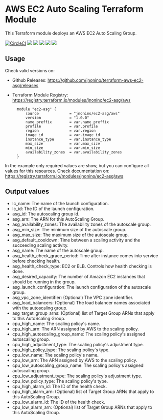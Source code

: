 # AWS EC2 Auto Scaling Terraform Module #

This Terraform module deploys an AWS EC2 Auto Scaling Group.

[![CircleCI](https://circleci.com/gh/jnonino/terraform-aws-ec2-asg.svg?style=svg)](https://circleci.com/gh/jnonino/terraform-aws-ec2-asg)
[![](https://img.shields.io/github/license/jnonino/terraform-aws-ec2-asg)](https://github.com/jnonino/terraform-aws-ec2-asg)
[![](https://img.shields.io/github/issues/jnonino/terraform-aws-ec2-asg)](https://github.com/jnonino/terraform-aws-ec2-asg)
[![](https://img.shields.io/github/issues-closed/jnonino/terraform-aws-ec2-asg)](https://github.com/jnonino/terraform-aws-ec2-asg)
[![](https://img.shields.io/github/languages/code-size/jnonino/terraform-aws-ec2-asg)](https://github.com/jnonino/terraform-aws-ec2-asg)
[![](https://img.shields.io/github/repo-size/jnonino/terraform-aws-ec2-asg)](https://github.com/jnonino/terraform-aws-ec2-asg)

## Usage

Check valid versions on:
* Github Releases: <https://github.com/jnonino/terraform-aws-ec2-asg/releases>
* Terraform Module Registry: <https://registry.terraform.io/modules/jnonino/ec2-asg/aws>

        module "ec2-asg" { 
            source              = "jnonino/ec2-asg/aws"
            version             = "1.0.0"
            name_preffix        = var.name_preffix
            profile             = var.profile
            region              = var.region
            image_id            = var.image_id
            instance_type       = var.instance_type
            max_size            = var.max_size
            min_size            = var.min_size
            availability_zones  = var.availability_zones
        }

In the example only required values are show, but you can configure all values for this resources. Check documentation on: <https://registry.terraform.io/modules/jnonino/ec2-asg/aws>

## Output values
* lc_name: The name of the launch configuration.
* lc_id: The ID of the launch configuration.
* asg_id: The autoscaling group id.
* asg_arn: The ARN for this AutoScaling Group.
* asg_availability_zones: The availability zones of the autoscale group.
* asg_min_size: The minimum size of the autoscale group.
* asg_max_size: The maximum size of the autoscale group.
* asg_default_cooldown: Time between a scaling activity and the succeeding scaling activity.
* asg_name: The name of the autoscale group.
* asg_health_check_grace_period: Time after instance comes into service before checking health.
* asg_health_check_type: EC2 or ELB. Controls how health checking is done.
* asg_desired_capacity: The number of Amazon EC2 instances that should be running in the group.
* asg_launch_configuration: The launch configuration of the autoscale group.
* asg_vpc_zone_identifier: (Optional) The VPC zone identifier.
* asg_load_balancers: (Optional) The load balancer names associated with the autoscaling group.
* asg_target_group_arns: (Optional) list of Target Group ARNs that apply to this AutoScaling Group.
* cpu_high_name: The scaling policy's name.
* cpu_high_arn: The ARN assigned by AWS to the scaling policy.
* cpu_high_autoscaling_group_name: The scaling policy's assigned autoscaling group.
* cpu_high_adjustment_type: The scaling policy's adjustment type.
* cpu_high_policy_type: The scaling policy's type.
* cpu_low_name: The scaling policy's name.
* cpu_low_arn: The ARN assigned by AWS to the scaling policy.
* cpu_low_autoscaling_group_name: The scaling policy's assigned autoscaling group.
* cpu_low_adjustment_type: The scaling policy's adjustment type.
* cpu_low_policy_type: The scaling policy's type.
* cpu_high_alarm_id: The ID of the health check.
* cpu_high_alarm_arn: (Optional) list of Target Group ARNs that apply to this AutoScaling Group.
* cpu_low_alarm_id: The ID of the health check.
* cpu_low_alarm_arn: (Optional) list of Target Group ARNs that apply to this AutoScaling Group.
